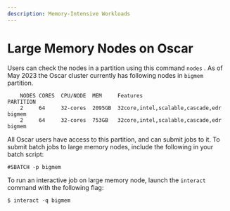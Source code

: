 ```yaml
---
description: Memory-Intensive Workloads
---
```


# Large Memory Nodes on Oscar

Users can check the nodes in a partition using this command `nodes` . As of May 2023 the Oscar cluster currently has following nodes in `bigmem` partition.&#x20;

```
    NODES CORES  CPU/NODE  MEM     Features                           PARTITION
    2	  64	 32-cores  2095GB  32core,intel,scalable,cascade,edr  bigmem
    2	  64	 32-cores  753GB   32core,intel,scalable,cascade,edr  bigmem
```

All Oscar users have access to this partition, and can submit jobs to it. To submit batch jobs to large memory nodes, include the following in your batch script:

```
#SBATCH -p bigmem
```

To run an interactive job on large memory node, launch the `interact` command with the following flag:

```
$ interact -q bigmem
```

